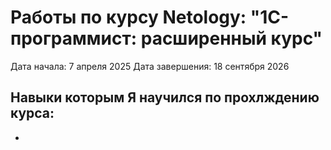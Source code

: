 # Работы по курсу Netology: "1C-программист: расширенный курс"
Дата начала: 7 апреля 2025 <n/>
Дата завершения: 18 сентября 2026 

## Навыки которым Я научился по прохлждению курса:
- 
